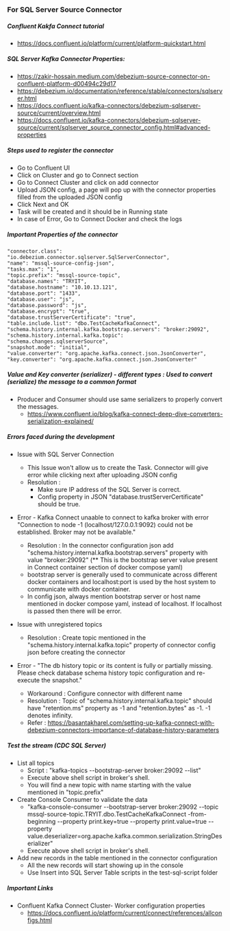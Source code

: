 ### For SQL Server Source Connector


##### Confluent Kakfa Connect tutorial 
- https://docs.confluent.io/platform/current/platform-quickstart.html


##### SQL Server Kafka Connector Properties:
- https://zakir-hossain.medium.com/debezium-source-connector-on-confluent-platform-d00494c29d17 
- https://debezium.io/documentation/reference/stable/connectors/sqlserver.html
- https://docs.confluent.io/kafka-connectors/debezium-sqlserver-source/current/overview.html
- https://docs.confluent.io/kafka-connectors/debezium-sqlserver-source/current/sqlserver_source_connector_config.html#advanced-properties

##### Steps used to register the connector
- Go to Confluent UI
- Click on Cluster and go to Connect section
- Go to Connect Cluster and click on add connector
- Upload JSON config, a page will pop up with the connector properties filled from the uploaded JSON config
- Click Next and OK
- Task will be created and it should be in Running state
- In case of Error, Go to Connect Docker and check the logs

##### Important Properties of the connector
    "connector.class": "io.debezium.connector.sqlserver.SqlServerConnector",
    "name": "mssql-source-config-json",
    "tasks.max": "1",
    "topic.prefix": "mssql-source-topic",
    "database.names": "TRYIT",
    "database.hostname": "10.10.13.121",
    "database.port": "1433",
    "database.user": "js",
    "database.password": "js",
    "database.encrypt": "true",
    "database.trustServerCertificate": "true",
    "table.include.list": "dbo.TestCacheKafkaConnect",
    "schema.history.internal.kafka.bootstrap.servers": "broker:29092",
    "schema.history.internal.kafka.topic": "schema.changes.sqlserverSource",
    "snapshot.mode": "initial",
    "value.converter": "org.apache.kafka.connect.json.JsonConverter", 
    "key.converter": "org.apache.kafka.connect.json.JsonConverter"


##### Value and Key converter (serializer) - different types : Used to convert (serialize) the message to a common format 
- Producer and Consumer should use same serializers to properly convert the messages.
    - https://www.confluent.io/blog/kafka-connect-deep-dive-converters-serialization-explained/


##### Errors faced during the development

- Issue with SQL Server Connection
    - This Issue won't allow us to create the Task. Connector will give error while clicking next after uploading JSON config
    - Resolution : 
        - Make sure IP address of the SQL Server is correct.
        - Config property in JSON "database.trustServerCertificate" should be true.

- Error - Kafka Connect unaable to connect to kafka broker with error "Connection to node -1 (localhost/127.0.0.1:9092) could not be established. Broker may not be available."
    - Resolution : In the connector configuration json add "schema.history.internal.kafka.bootstrap.servers" property with value "broker:29092" (** This is the bootstrap server value present in Connect container section of docker compose yaml)
    - bootstrap server is generally used to communicate across different docker containers and localhost:port is used by the host system to communicate with docker container.
    - In config json, always mention bootstrap server or host name mentioned in docker compose yaml, instead of localhost. If localhost is passed then there will be error.

- Issue with unregistered topics
    - Resolution : Create topic mentioned in the "schema.history.internal.kafka.topic" property of connector config json before creating the connector 

- Error - "The db history topic or its content is fully or partially missing. Please check database schema history topic configuration and re-execute the snapshot."
    - Workaround : Configure connector with different name 
    - Resolution : Topic of "schema.history.internal.kafka.topic" should have "retention.ms" property as -1 and "retention.bytes" as -1. -1 denotes infinity.
    - Refer : https://basantakharel.com/setting-up-kafka-connect-with-debezium-connectors-importance-of-database-history-parameters


##### Test the stream (CDC SQL Server)
- List all topics 
    - Script : "kafka-topics --bootstrap-server broker:29092 --list"
    - Execute above shell script in broker's shell. 
    - You will find a new topic with name starting with the value mentioned in "topic.prefix" 
- Create Console Consumer to validate the data 
    - "kafka-console-consumer --bootstrap-server broker:29092 --topic mssql-source-topic.TRYIT.dbo.TestCacheKafkaConnect -from-beginning --property print.key=true --property print.value=true --property value.deserializer=org.apache.kafka.common.serialization.StringDeserializer"
    - Execute above shell script in broker's shell.          
- Add new records in the table mentioned in the connector configuration
    - All the new records will start showing up in the console 
    - Use Insert into SQL Server Table scripts in the test-sql-script folder
 

##### Important Links
 - Confluent Kafka Connect Cluster- Worker configuration properties
    - https://docs.confluent.io/platform/current/connect/references/allconfigs.html


